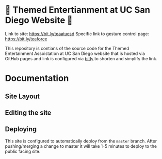 # 🎢 Themed Entertianment at UC San Diego Website 🌊
Link to site: https://bit.ly/teaatucsd
Specific link to gesture control page: https://bit.ly/teaforce

This repository is contians of the source code for the Themed Entertainment Assoistation at UC San Diego website that is hosted via GitHub pages and link is configured via [bitly](https://app.bitly.com) to shorten and simplify the link.

# Documentation

## Site Layout


## Editing the site


## Deploying
This site is configured to automatically deploy from the `master` branch. After pushing/merging a change to master it will take 1-5 minutes to deploy to the public facing site. 
